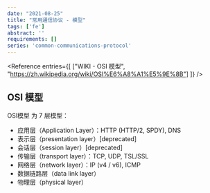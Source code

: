 ```yaml
---
date: "2021-08-25"
title: "常用通信协议 - 模型"
tags: ['fe']
abstract: ''
requirements: []
series: 'common-communications-protocol'
---
```


<Reference
  entries={[
    ["WIKI - OSI 模型", "https://zh.wikipedia.org/wiki/OSI%E6%A8%A1%E5%9E%8B"]
  ]}
/>

## OSI 模型

OSI模型 为 7 层模型：

- 应用层（Application Layer）：HTTP (HTTP/2, SPDY), DNS  
- 表示层（presentation layer）\[deprecated\]  
- 会话层（session layer）\[deprecated\]  
- 传输层（transport layer）：TCP, UDP, TSL/SSL  
- 网络层（network layer）：IP (v4 / v6), ICMP  
- 数据链路层（data link layer）  
- 物理层（physical layer）  
